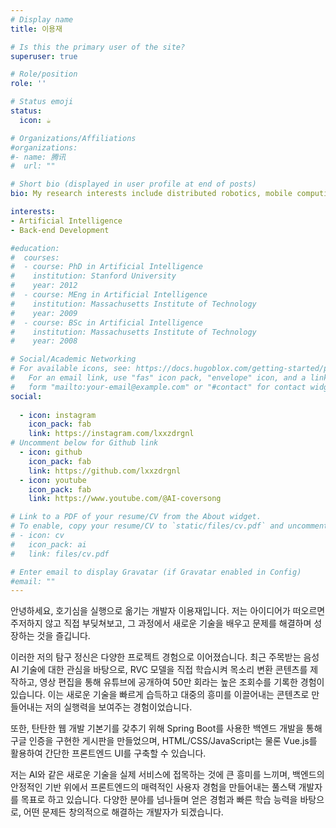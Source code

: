 ```yaml
---
# Display name
title: 이용재

# Is this the primary user of the site?
superuser: true

# Role/position
role: ''

# Status emoji
status:
  icon: ☕️

# Organizations/Affiliations
#organizations:
#- name: 腾讯
#  url: ""

# Short bio (displayed in user profile at end of posts)
bio: My research interests include distributed robotics, mobile computing and programmable matter.

interests:
- Artificial Intelligence
- Back-end Development

#education:
#  courses:
#  - course: PhD in Artificial Intelligence
#    institution: Stanford University
#    year: 2012
#  - course: MEng in Artificial Intelligence
#    institution: Massachusetts Institute of Technology
#    year: 2009
#  - course: BSc in Artificial Intelligence
#    institution: Massachusetts Institute of Technology
#    year: 2008

# Social/Academic Networking
# For available icons, see: https://docs.hugoblox.com/getting-started/page-builder/#icons
#   For an email link, use "fas" icon pack, "envelope" icon, and a link in the
#   form "mailto:your-email@example.com" or "#contact" for contact widget.
social:
  
  - icon: instagram
    icon_pack: fab
    link: https://instagram.com/lxxzdrgnl
# Uncomment below for Github link
  - icon: github
    icon_pack: fab
    link: https://github.com/lxxzdrgnl
  - icon: youtube
    icon_pack: fab
    link: https://www.youtube.com/@AI-coversong

# Link to a PDF of your resume/CV from the About widget.
# To enable, copy your resume/CV to `static/files/cv.pdf` and uncomment the lines below.
# - icon: cv
#   icon_pack: ai
#   link: files/cv.pdf

# Enter email to display Gravatar (if Gravatar enabled in Config)
#email: ""
---
```


안녕하세요, 호기심을 실행으로 옮기는 개발자 이용재입니다. 저는 아이디어가 떠오르면 주저하지 않고 직접 부딪쳐보고, 그 과정에서 새로운 기술을 배우고 문제를 해결하며 성장하는 것을 즐깁니다.

이러한 저의 탐구 정신은 다양한 프로젝트 경험으로 이어졌습니다. 최근 주목받는 음성 AI 기술에 대한 관심을 바탕으로, RVC 모델을 직접 학습시켜 목소리 변환 콘텐츠를 제작하고, 영상 편집을 통해 유튜브에 공개하여 50만 회라는 높은 조회수를 기록한 경험이 있습니다. 이는 새로운 기술을 빠르게 습득하고 대중의 흥미를 이끌어내는 콘텐츠로 만들어내는 저의 실행력을 보여주는 경험이었습니다.

또한, 탄탄한 웹 개발 기본기를 갖추기 위해 Spring Boot를 사용한 백엔드 개발을 통해 구글 인증을 구현한 게시판을 만들었으며, HTML/CSS/JavaScript는 물론 Vue.js를 활용하여 간단한 프론트엔드 UI를 구축할 수 있습니다.

저는 AI와 같은 새로운 기술을 실제 서비스에 접목하는 것에 큰 흥미를 느끼며, 백엔드의 안정적인 기반 위에서 프론트엔드의 매력적인 사용자 경험을 만들어내는 풀스택 개발자를 목표로 하고 있습니다. 다양한 분야를 넘나들며 얻은 경험과 빠른 학습 능력을 바탕으로, 어떤 문제든 창의적으로 해결하는 개발자가 되겠습니다.

